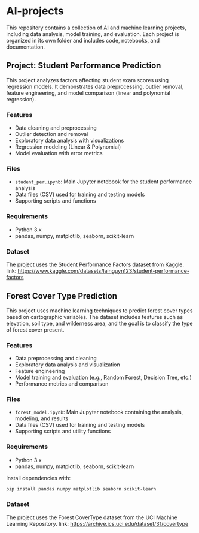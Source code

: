 # AI-projects
This repository contains a collection of AI and machine learning projects, including data analysis, model training, and evaluation. Each project is organized in its own folder and includes code, notebooks, and documentation.

## Project: Student Performance Prediction
This project analyzes factors affecting student exam scores using regression models. It demonstrates data preprocessing, outlier removal, feature engineering, and model comparison (linear and polynomial regression).

### Features

- Data cleaning and preprocessing
- Outlier detection and removal
- Exploratory data analysis with visualizations
- Regression modeling (Linear & Polynomial)
- Model evaluation with error metrics
  
### Files

- `student_per.ipynb`: Main Jupyter notebook for the student performance analysis
- Data files (CSV) used for training and testing models
- Supporting scripts and functions

### Requirements
- Python 3.x
- pandas, numpy, matplotlib, seaborn, scikit-learn

### Dataset
The project uses the Student Performance Factors dataset from Kaggle. link: https://www.kaggle.com/datasets/lainguyn123/student-performance-factors

## Forest Cover Type Prediction
This project uses machine learning techniques to predict forest cover types based on cartographic variables. The dataset includes features such as elevation, soil type, and wilderness area, and the goal is to classify the type of forest cover present.

### Features

- Data preprocessing and cleaning
- Exploratory data analysis and visualization
- Feature engineering
- Model training and evaluation (e.g., Random Forest, Decision Tree, etc.)
- Performance metrics and comparison

### Files

- `forest_model.ipynb`: Main Jupyter notebook containing the analysis, modeling, and results
- Data files (CSV) used for training and testing models
- Supporting scripts and utility functions

### Requirements

- Python 3.x
- pandas, numpy, matplotlib, seaborn, scikit-learn

Install dependencies with:
```bash
pip install pandas numpy matplotlib seaborn scikit-learn
```

### Dataset
The project uses the Forest CoverType dataset from the UCI Machine Learning Repository. link: https://archive.ics.uci.edu/dataset/31/covertype
